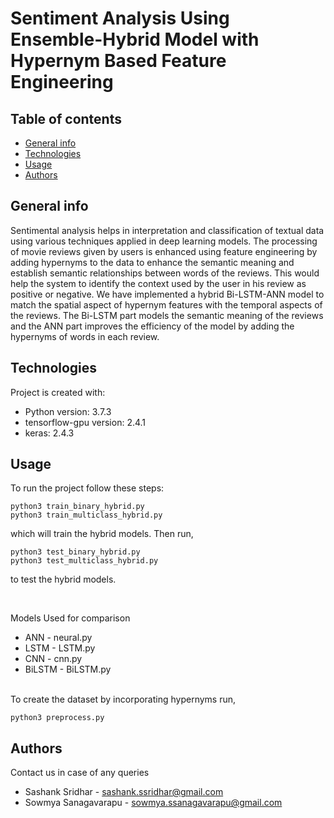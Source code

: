 # Sentiment Analysis Using Ensemble-Hybrid Model with Hypernym Based Feature Engineering

## Table of contents
* [General info](#general-info)
* [Technologies](#technologies)
* [Usage](#Usage-Instructions)
* [Authors](#Authors)

## General info
<p>Sentimental analysis helps in interpretation and classification of textual data using various techniques applied in deep learning models. The processing of movie reviews given by users is enhanced using feature engineering by adding hypernyms to the data to enhance the semantic meaning and establish semantic relationships between words of the reviews. This would help the system to identify the context used by the user in his review as positive or negative. We have implemented a hybrid Bi-LSTM-ANN model to match the spatial aspect of hypernym features with the temporal aspects of the reviews. The Bi-LSTM part models the semantic meaning of the reviews and the ANN part improves the efficiency of the model by adding the hypernyms of words in each review. </p>


## Technologies
Project is created with:
* Python version: 3.7.3
* tensorflow-gpu version: 2.4.1
* keras: 2.4.3
	
## Usage
To run the project follow these steps:

```
python3 train_binary_hybrid.py
python3 train_multiclass_hybrid.py

```
which will train the hybrid models. 
Then run,

```
python3 test_binary_hybrid.py
python3 test_multiclass_hybrid.py

```
to test the hybrid models. <br/>

<br/>

Models Used for comparison

* ANN - neural.py
* LSTM - LSTM.py
* CNN - cnn.py
* BiLSTM - BiLSTM.py

<br/>
To create the dataset by incorporating hypernyms run,

```
python3 preprocess.py

```

## Authors

Contact us in case of any queries

* Sashank Sridhar - sashank.ssridhar@gmail.com
* Sowmya Sanagavarapu - sowmya.ssanagavarapu@gmail.com

